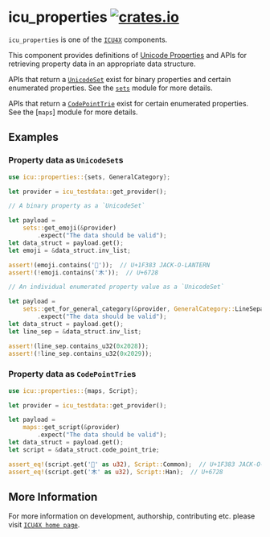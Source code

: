 # icu_properties [![crates.io](https://img.shields.io/crates/v/icu_properties)](https://crates.io/crates/icu_properties)

`icu_properties` is one of the [`ICU4X`] components.

This component provides definitions of [Unicode Properties] and APIs for
retrieving property data in an appropriate data structure.

APIs that return a [`UnicodeSet`] exist for binary properties and certain enumerated
properties. See the [`sets`] module for more details.

APIs that return a [`CodePointTrie`] exist for certain enumerated properties. See the
[`maps`] module for more details.

## Examples

### Property data as `UnicodeSet`s

```rust
use icu::properties::{sets, GeneralCategory};

let provider = icu_testdata::get_provider();

// A binary property as a `UnicodeSet`

let payload =
    sets::get_emoji(&provider)
        .expect("The data should be valid");
let data_struct = payload.get();
let emoji = &data_struct.inv_list;

assert!(emoji.contains('🎃'));  // U+1F383 JACK-O-LANTERN
assert!(!emoji.contains('木'));  // U+6728

// An individual enumerated property value as a `UnicodeSet`

let payload =
    sets::get_for_general_category(&provider, GeneralCategory::LineSeparator)
        .expect("The data should be valid");
let data_struct = payload.get();
let line_sep = &data_struct.inv_list;

assert!(line_sep.contains_u32(0x2028));
assert!(!line_sep.contains_u32(0x2029));
```

### Property data as `CodePointTrie`s

```rust
use icu::properties::{maps, Script};

let provider = icu_testdata::get_provider();

let payload =
    maps::get_script(&provider)
        .expect("The data should be valid");
let data_struct = payload.get();
let script = &data_struct.code_point_trie;

assert_eq!(script.get('🎃' as u32), Script::Common);  // U+1F383 JACK-O-LANTERN
assert_eq!(script.get('木' as u32), Script::Han);  // U+6728
```

[`ICU4X`]: ../icu/index.html
[Unicode Properties]: https://unicode-org.github.io/icu/userguide/strings/properties.html
[`UnicodeSet`]: icu_uniset::UnicodeSet
[`CodePointTrie`]: icu_codepointtrie::codepointtrie::CodePointTrie
[`sets`]: crate::sets

## More Information

For more information on development, authorship, contributing etc. please visit [`ICU4X home page`](https://github.com/unicode-org/icu4x).
